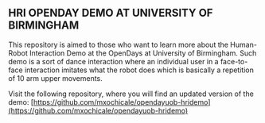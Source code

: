 HRI OPENDAY DEMO AT UNIVERSITY OF BIRMINGHAM
---

This repository is aimed to those who want to learn more about the Human-Robot
Interaction Demo at the OpenDays at University of Birmingham. Such demo is a
sort of dance interaction where an individual user in a face-to-face interaction
imitates what the robot does which is basically a repetition of 10 arm upper
movements.

Visit the following repository, where you will find an updated version of the demo:
[https://github.com/mxochicale/opendayuob-hridemo](https://github.com/mxochicale/opendayuob-hridemo)



